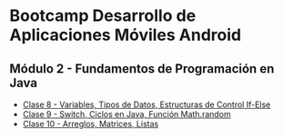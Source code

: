 # Bootcamp Desarrollo de Aplicaciones Móviles Android
## Módulo 2 - Fundamentos de Programación en Java

- [Clase 8 - Variables, Tipos de Datos, Estructuras de Control If-Else](https://github.com/cTapiaDev/bootcamp_diurno_java_m2/tree/main/src/clase8)
- [Clase 9 - Switch, Ciclos en Java, Función Math.random](https://github.com/cTapiaDev/bootcamp_diurno_java_m2/tree/main/src/clase9)
- [Clase 10 - Arreglos, Matrices, Listas](https://github.com/cTapiaDev/bootcamp_android_java_diurno/tree/main/src/clase10)
